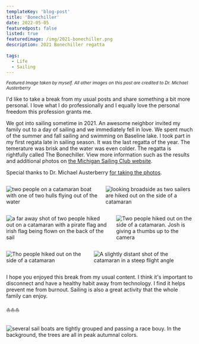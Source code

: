 ```yaml
---
templateKey: 'blog-post'
title: 'Bonechiller'
date: 2022-05-05
featuredpost: false
listed: true
featuredimage: /img/2021-bonechiller.png
description: 2021 Bonechiller regatta
  
tags:
  - Life
  - Sailing
---
```

<em><small>Featured Image taken by myself. All other images on this post are credited to Dr. Michael Austerberry</small></em>

I'd like to take a break from my usual posts and share something a bit more personal. I love what I do professionally and I equally love the personal freedom this profession grants me.

We got into sailing sometime in 2021. An awesome neighbor invited my family out to a day of sailing and we immediately fell in love. We spent much of the summer and fall sailing and swimming on Baseline lake. I took part in my first regata late in sailing season. It was the last regatta of the year. The temerature was brisk and the water was even colder. The regatta is rightfully called The Bonechiller. View more information such as the results and additional photos on [the Michigan Sailing Club website](https://michigansailingclub.org/2021-bonechiller-regatta/).

Special thanks to Dr. Michael Austerberry [for taking the photos](http://michigansailingclub.org/2021-bonechiller-regatta-photos/).


<div class="columns widealign">
<div class="column is-6">

![two people on a catamaran boat with one of two hulls flying out of the water](/img/_DSC4180.jpg)

</div>
<div class="column is-6">

![looking broadside as two sailers are hiked out on the side of a catamaran](/img/_DSC4412.jpg)

</div>
</div>

<div class="columns widealign">
<div class="column is-6">

![a far away shot of two people hiked out on a catamaran with a pirate flag and irish flag being flown on the back of the sail](/img/_DSC0089.png)

</div>
<div class="column is-6">

![Two people hiked out on the side of a catamaran. Josh is giving a thumbs up to the camera](/img/_DSC4149.png)

</div>
</div>

<div class="columns widealign">
<div class="column is-8">

![Tho people hiked out on the side of a catamaran](/img/_DSC4398.jpg)

</div>
<div class="column is-4">

![A slightly distant shot of the catamaran in a steep flight angle](/img/xDSC_0049.JPG)

</div>
</div>

I hope you enjoyed this break from my usual content. I think it's important to disconnect and have a healthy habit away from technology. I find it helps prevent me from burnout. Sailing is also a great activity that the whole family can enjoy.

⛵⛵⛵

<div class="columns widealign">
<div class="column is-12">

![several sail boats are tightly grouped and passing a race bouy. In the background, the trees are all in peak autumnal colors.](/img/_DSC3955.jpg)

</div>
</div>
